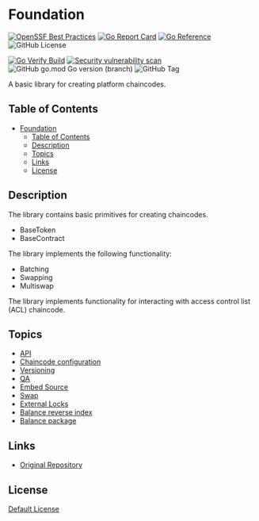 # Foundation

[![OpenSSF Best Practices](https://www.bestpractices.dev/projects/8822/badge)](https://www.bestpractices.dev/projects/8822)
[![Go Report Card](https://goreportcard.com/badge/github.com/anoideaopen/foundation)](https://goreportcard.com/report/github.com/anoideaopen/foundation)
[![Go Reference](https://pkg.go.dev/badge/github.com/anoideaopen/foundation.svg)](https://pkg.go.dev/github.com/anoideaopen/foundation)
![GitHub License](https://img.shields.io/github/license/anoideaopen/foundation)

[![Go Verify Build](https://github.com/anoideaopen/foundation/actions/workflows/go.yml/badge.svg?branch=main)](https://github.com/anoideaopen/foundation/actions/workflows/go.yml)
[![Security vulnerability scan](https://github.com/anoideaopen/foundation/actions/workflows/vulnerability-scan.yml/badge.svg?branch=main)](https://github.com/anoideaopen/foundation/actions/workflows/vulnerability-scan.yml)
![GitHub go.mod Go version (branch)](https://img.shields.io/github/go-mod/go-version/anoideaopen/foundation/main)
![GitHub Tag](https://img.shields.io/github/v/tag/anoideaopen/foundation)

A basic library for creating platform chaincodes.

## Table of Contents
- [Foundation](#foundation)
  - [Table of Contents](#table-of-contents)
  - [Description](#description)
  - [Topics](#topics)
  - [Links](#links)
  - [License](#license)

## Description

The library contains basic primitives for creating chaincodes.

* BaseToken
* BaseContract

The library implements the following functionality:

* Batching
* Swapping
* Multiswap

The library implements functionality for interacting with access control list (ACL) chaincode.

## Topics

* [API](doc/api.md)
* [Chaincode configuration](doc/cc_cfg.md)
* [Versioning](doc/versioning.md)
* [QA](doc/qa.md)
* [Embed Source](doc/embed.md)
* [Swap](doc/swap.md)
* [External Locks](doc/external-locks.md)
* [Balance reverse index](doc/balance-indexing.md)
* [Balance package](core/balance/balance-indexing.md)

## Links

* [Original Repository](https://github.com/anoideaopen/foundation)

## License

[Default License](LICENSE)
